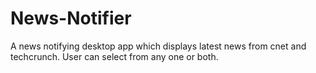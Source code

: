 # News-Notifier
A news notifying desktop app which displays latest news from cnet and techcrunch. User can select from any one or both. 
